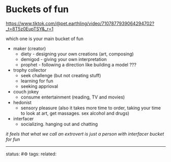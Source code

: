 # Buckets of fun
https://www.tiktok.com/@pet.earthling/video/7107877939064294702?_t=8T5z0EupTSY&_r=1

which one is your main bucket of fun 
 - maker (creator)
	 - diety - designing your own creations (art, composing)
	 - demigod - giving your own interpretation
	 - prophet - following a direction like building a model ???
 - trophy collector
	 - seek challenge (but not creating stuff)
	 - learning for fun
	 - seeking apprioval
 - couch jokey
	 - consume entertainment (reading, TV and movies)
 - hedonist
	 - sensory pleasure (also it takes more time to order, taking your time to look at art, get massages. sex alcohol and drugs)
 - interfacer
	 - socializing. hanging out and chatting

*it feels that what we call an extrovert is just a person with interfacer bucket for fun* 


---
status: #⚙️ 
tags: 
related: 
